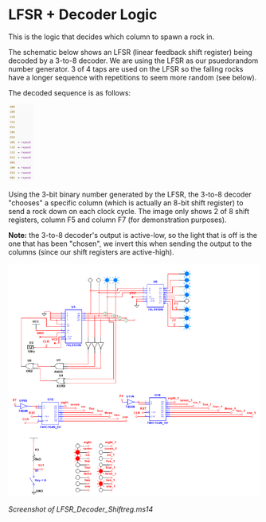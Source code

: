 # LFSR + Decoder Logic
This is the logic that decides which column to spawn a rock in.

The schematic below shows an LFSR (linear feedback shift register) being decoded by a 3-to-8 decoder. We are using the LFSR as our psuedorandom number generator. 3 of 4 taps are used on the LFSR so the falling rocks have a longer sequence with repetitions to seem more random (see below). 

The decoded sequence is as follows:

<img alt="LFSR Sequence" src="Decoded_Sequence.png" width="10%" height="10%"> 

Using the 3-bit binary number generated by the LFSR, the 3-to-8 decoder "chooses" a specific column (which is actually an 8-bit shift register) to send a rock down on each clock cycle. The image only shows 2 of 8 shift registers, column F5 and column F7 (for demonstration purposes).

**Note:** the 3-to-8 decoder's output is active-low, so the light that is off is the one that has been "chosen", we invert this when sending the output to the columns (since our shift registers are active-high).

![LFSR Diagram](Falling_Lights_example.png)

_Screenshot of LFSR_Decoder_Shiftreg.ms14_


